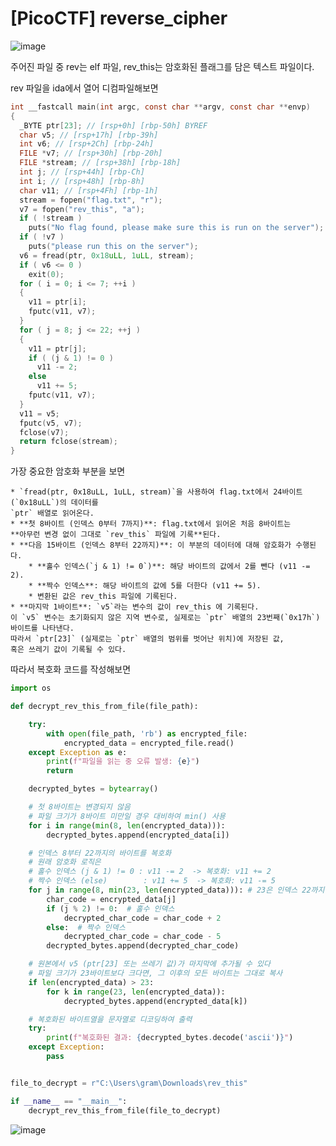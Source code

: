 [PicoCTF] reverse_cipher
=======================

![image](https://github.com/user-attachments/assets/4dd0b7c9-cee5-4a82-97c7-ce2910cd3d3e)

주어진 파일 중 rev는 elf 파일, rev_this는 암호화된 플래그를 담은 텍스트 파일이다.


rev 파일을 ida에서 열어 디컴파일해보면

```c
int __fastcall main(int argc, const char **argv, const char **envp)
{
  _BYTE ptr[23]; // [rsp+0h] [rbp-50h] BYREF
  char v5; // [rsp+17h] [rbp-39h]
  int v6; // [rsp+2Ch] [rbp-24h]
  FILE *v7; // [rsp+30h] [rbp-20h]
  FILE *stream; // [rsp+38h] [rbp-18h]
  int j; // [rsp+44h] [rbp-Ch]
  int i; // [rsp+48h] [rbp-8h]
  char v11; // [rsp+4Fh] [rbp-1h]
  stream = fopen("flag.txt", "r");
  v7 = fopen("rev_this", "a");
  if ( !stream )
    puts("No flag found, please make sure this is run on the server");
  if ( !v7 )
    puts("please run this on the server");
  v6 = fread(ptr, 0x18uLL, 1uLL, stream);
  if ( v6 <= 0 )
    exit(0);
  for ( i = 0; i <= 7; ++i )
  {
    v11 = ptr[i];
    fputc(v11, v7);
  }
  for ( j = 8; j <= 22; ++j )
  {
    v11 = ptr[j];
    if ( (j & 1) != 0 )
      v11 -= 2;
    else
      v11 += 5;
    fputc(v11, v7);
  }
  v11 = v5;
  fputc(v5, v7);
  fclose(v7);
  return fclose(stream);
}
```


가장 중요한 암호화 부분을 보면

    * `fread(ptr, 0x18uLL, 1uLL, stream)`을 사용하여 flag.txt에서 24바이트(`0x18uLL`)의 데이터를 
    `ptr` 배열로 읽어온다.
    * **첫 8바이트 (인덱스 0부터 7까지)**: flag.txt에서 읽어온 처음 8바이트는 
    **아무런 변경 없이 그대로 `rev_this` 파일에 기록**된다.
    * **다음 15바이트 (인덱스 8부터 22까지)**: 이 부분의 데이터에 대해 암호화가 수행된다.
        * **홀수 인덱스(`j & 1) != 0`)**: 해당 바이트의 값에서 2를 뺀다 (v11 -= 2).
        * **짝수 인덱스**: 해당 바이트의 값에 5를 더한다 (v11 += 5).
        * 변환된 값은 rev_this 파일에 기록된다.
    * **마지막 1바이트**: `v5`라는 변수의 값이 rev_this 에 기록된다. 
    이 `v5` 변수는 초기화되지 않은 지역 변수로, 실제로는 `ptr` 배열의 23번째(`0x17h`) 바이트를 나타낸다. 
    따라서 `ptr[23]` (실제로는 `ptr` 배열의 범위를 벗어난 위치)에 저장된 값, 
    혹은 쓰레기 값이 기록될 수 있다.


따라서 복호화 코드를 작성해보면


```python
import os

def decrypt_rev_this_from_file(file_path):

    try:
        with open(file_path, 'rb') as encrypted_file:
            encrypted_data = encrypted_file.read()
    except Exception as e:
        print(f"파일을 읽는 중 오류 발생: {e}")
        return

    decrypted_bytes = bytearray()

    # 첫 8바이트는 변경되지 않음
    # 파일 크기가 8바이트 미만일 경우 대비하여 min() 사용
    for i in range(min(8, len(encrypted_data))):
        decrypted_bytes.append(encrypted_data[i])

    # 인덱스 8부터 22까지의 바이트를 복호화
    # 원래 암호화 로직은
    # 홀수 인덱스 (j & 1) != 0 : v11 -= 2  -> 복호화: v11 += 2
    # 짝수 인덱스 (else)        : v11 += 5  -> 복호화: v11 -= 5
    for j in range(8, min(23, len(encrypted_data))): # 23은 인덱스 22까지 포함
        char_code = encrypted_data[j]
        if (j % 2) != 0:  # 홀수 인덱스
            decrypted_char_code = char_code + 2
        else:  # 짝수 인덱스
            decrypted_char_code = char_code - 5
        decrypted_bytes.append(decrypted_char_code)

    # 원본에서 v5 (ptr[23] 또는 쓰레기 값)가 마지막에 추가될 수 있다
    # 파일 크기가 23바이트보다 크다면, 그 이후의 모든 바이트는 그대로 복사
    if len(encrypted_data) > 23:
        for k in range(23, len(encrypted_data)):
            decrypted_bytes.append(encrypted_data[k])

    # 복호화된 바이트열을 문자열로 디코딩하여 출력
    try:
        print(f"복호화된 결과: {decrypted_bytes.decode('ascii')}")
    except Exception:
        pass 


file_to_decrypt = r"C:\Users\gram\Downloads\rev_this"

if __name__ == "__main__":
    decrypt_rev_this_from_file(file_to_decrypt)
```


![image](https://github.com/user-attachments/assets/6c002192-5990-43e7-9c17-f0ccab264ecd)




